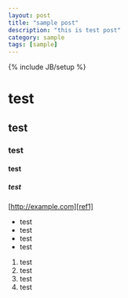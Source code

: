 ```yaml
---
layout: post
title: "sample post"
description: "this is test post"
category: sample
tags: [sample]
---
```

{% include JB/setup %}

# test
## test
### test
#### test
##### test

[http://example.com][ref1]

+ test
+ test
+ test
+ test

1. test
1. test
1. test
1. test

[ref1]: http://example.com